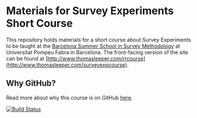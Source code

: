 # Materials for Survey Experiments Short Course #

This repository holds materials for a short course about Survey Experiments to be taught at the [Barcelona Summer School in Survey Methodology](http://www.upf.edu/survey/Summer/) at Universitat Pompeu Fabra in Barcelona. The front-facing version of the site can be found at [http://www.thomasleeper.com/rrcourse](http://www.thomasleeper.com/surveyexpcourse).


## Why GitHub? ##

Read more about why this course is on GitHub [here](fork.md).

[![Build Status](https://travis-ci.org/leeper/surveyexpcourse.png?branch=gh-pages)](https://travis-ci.org/leeper/surveyexpcourse)
